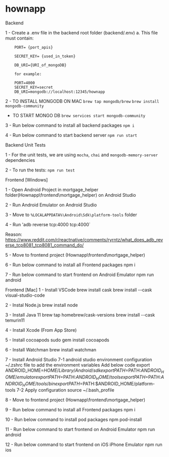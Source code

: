 # hownapp

Backend

1 - Create a .env file in the backend root folder (backend/.env)
a. This file must contain:

        PORT= {port_apis}

        SECRET_KEY= {used_in_token}

        DB_URI={URI_of_mongoDB}

        for example:

        PORT=4000
        SECRET_KEY=secret
        DB_URI=mongodb://localhost:12345/hownapp

2 - TO INSTALL MONGODB ON MAC
    `brew tap mongodb/brew`
    `brew install mongodb-community`

- TO START MONGO DB
  `brew services start mongodb-community`

3 - Run below command to install all backend packages
`npm i`

4 - Run below command to start backend server
`npm run start`

Backend Unit Tests

1 - For the unit tests, we are using `mocha`, `chai` and `mongodb-memory-server` dependencies

2 - To run the tests: `npm run test`

Frontend [Windows]

1 - Open Android Project in mortgage_helper folder(Hownapp\frontend\mortgage_helper) on Android Studio

2 - Run Android Emulator on Android Studio

3 - Move to `%LOCALAPPDATA%\Android\Sdk\platform-tools` folder

4 - Run 'adb reverse tcp:4000 tcp:4000`

Reason: https://www.reddit.com/r/reactnative/comments/ryrntz/what_does_adb_reverse_tcp8081_tcp8081_command_do/

5 - Move to frontend project (Hownapp\frontend\mortgage_helper)

6 - Run below command to install all Frontend packages
npm i

7 - Run below command to start frontend on Android Emulator
npm run android

Frontend [Mac]
1 - Install VSCode
brew install cask
brew install --cask visual-studio-code

2 - Instal Node.js
brew install node

3 - Install Java 11
brew tap homebrew/cask-versions
brew install --cask temurin11

4 - Install Xcode (From App Store)

5 - Install cocoapods
sudo gem install cocoapods

6 - Install Watchman
brew install watchman

7 - Install Android Studio
7-1 android studio environment configuration
~/.zshrc file to add the environment variables
Add below code
export ANDROID_HOME=$HOME/Library/Android/sdk
            export PATH=$PATH:$ANDROID_HOME/emulator
            export PATH=$PATH:$ANDROID_HOME/tools
            export PATH=$PATH:$ANDROID_HOME/tools/bin
            export PATH=$PATH:$ANDROID_HOME/platform-tools
7-2 Apply configuration
source ~/.bash_profile

8 - Move to frontend project (Hownapp\frontend\mortgage_helper)

9 - Run below command to install all Frontend packages
npm i

10 - Run below command to install pod packages
npm pod-install

11 - Run below command to start frontend on Android Emulator
npm run android

12 - Run below command to start frontend on iOS iPhone Emulator
npm run ios
